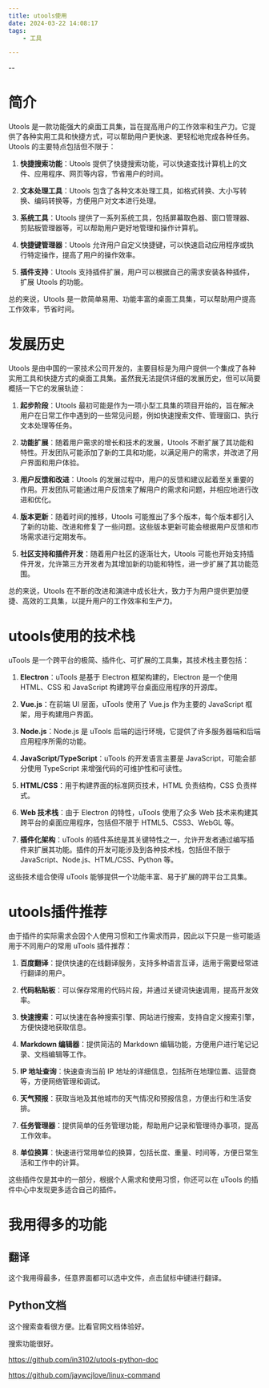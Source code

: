 ```yaml
---
title: utools使用
date: 2024-03-22 14:08:17
tags:
	- 工具

---
```


--

# 简介

Utools 是一款功能强大的桌面工具集，旨在提高用户的工作效率和生产力。它提供了各种实用工具和快捷方式，可以帮助用户更快速、更轻松地完成各种任务。Utools 的主要特点包括但不限于：

1. **快捷搜索功能**：Utools 提供了快捷搜索功能，可以快速查找计算机上的文件、应用程序、网页等内容，节省用户的时间。

2. **文本处理工具**：Utools 包含了各种文本处理工具，如格式转换、大小写转换、编码转换等，方便用户对文本进行处理。

3. **系统工具**：Utools 提供了一系列系统工具，包括屏幕取色器、窗口管理器、剪贴板管理器等，可以帮助用户更好地管理和操作计算机。

4. **快捷键管理器**：Utools 允许用户自定义快捷键，可以快速启动应用程序或执行特定操作，提高了用户的操作效率。

5. **插件支持**：Utools 支持插件扩展，用户可以根据自己的需求安装各种插件，扩展 Utools 的功能。

总的来说，Utools 是一款简单易用、功能丰富的桌面工具集，可以帮助用户提高工作效率，节省时间。

# 发展历史

Utools 是由中国的一家技术公司开发的，主要目标是为用户提供一个集成了各种实用工具和快捷方式的桌面工具集。虽然我无法提供详细的发展历史，但可以简要概括一下它的发展轨迹：

1. **起步阶段**：Utools 最初可能是作为一项小型工具集的项目开始的，旨在解决用户在日常工作中遇到的一些常见问题，例如快速搜索文件、管理窗口、执行文本处理等任务。

2. **功能扩展**：随着用户需求的增长和技术的发展，Utools 不断扩展了其功能和特性。开发团队可能添加了新的工具和功能，以满足用户的需求，并改进了用户界面和用户体验。

3. **用户反馈和改进**：Utools 的发展过程中，用户的反馈和建议起着至关重要的作用。开发团队可能通过用户反馈来了解用户的需求和问题，并相应地进行改进和优化。

4. **版本更新**：随着时间的推移，Utools 可能推出了多个版本，每个版本都引入了新的功能、改进和修复了一些问题。这些版本更新可能会根据用户反馈和市场需求进行定期发布。

5. **社区支持和插件开发**：随着用户社区的逐渐壮大，Utools 可能也开始支持插件开发，允许第三方开发者为其增加新的功能和特性，进一步扩展了其功能范围。

总的来说，Utools 在不断的改进和演进中成长壮大，致力于为用户提供更加便捷、高效的工具集，以提升用户的工作效率和生产力。

# utools使用的技术栈

uTools 是一个跨平台的极简、插件化、可扩展的工具集，其技术栈主要包括：

1. **Electron**：uTools 是基于 Electron 框架构建的，Electron 是一个使用 HTML、CSS 和 JavaScript 构建跨平台桌面应用程序的开源库。

2. **Vue.js**：在前端 UI 层面，uTools 使用了 Vue.js 作为主要的 JavaScript 框架，用于构建用户界面。

3. **Node.js**：Node.js 是 uTools 后端的运行环境，它提供了许多服务器端和后端应用程序所需的功能。

4. **JavaScript/TypeScript**：uTools 的开发语言主要是 JavaScript，可能会部分使用 TypeScript 来增强代码的可维护性和可读性。

5. **HTML/CSS**：用于构建界面的标准网页技术，HTML 负责结构，CSS 负责样式。

6. **Web 技术栈**：由于 Electron 的特性，uTools 使用了众多 Web 技术来构建其跨平台的桌面应用程序，包括但不限于 HTML5、CSS3、WebGL 等。

7. **插件化架构**：uTools 的插件系统是其关键特性之一，允许开发者通过编写插件来扩展其功能。插件的开发可能涉及到各种技术栈，包括但不限于 JavaScript、Node.js、HTML/CSS、Python 等。

这些技术组合使得 uTools 能够提供一个功能丰富、易于扩展的跨平台工具集。

# utools插件推荐

由于插件的实际需求会因个人使用习惯和工作需求而异，因此以下只是一些可能适用于不同用户的常用 uTools 插件推荐：

1. **百度翻译**：提供快速的在线翻译服务，支持多种语言互译，适用于需要经常进行翻译的用户。

2. **代码粘贴板**：可以保存常用的代码片段，并通过关键词快速调用，提高开发效率。

3. **快速搜索**：可以快速在各种搜索引擎、网站进行搜索，支持自定义搜索引擎，方便快捷地获取信息。

4. **Markdown 编辑器**：提供简洁的 Markdown 编辑功能，方便用户进行笔记记录、文档编辑等工作。

5. **IP 地址查询**：快速查询当前 IP 地址的详细信息，包括所在地理位置、运营商等，方便网络管理和调试。

6. **天气预报**：获取当地及其他城市的天气情况和预报信息，方便出行和生活安排。

7. **任务管理器**：提供简单的任务管理功能，帮助用户记录和管理待办事项，提高工作效率。

8. **单位换算**：快速进行常用单位的换算，包括长度、重量、时间等，方便日常生活和工作中的计算。

这些插件仅是其中的一部分，根据个人需求和使用习惯，你还可以在 uTools 的插件中心中发现更多适合自己的插件。

# 我用得多的功能

## 翻译

这个我用得最多，任意界面都可以选中文件，点击鼠标中键进行翻译。

## Python文档

这个搜索查看很方便。比看官网文档体验好。

搜索功能很好。

https://github.com/in3102/utools-python-doc



https://github.com/jaywcjlove/linux-command
